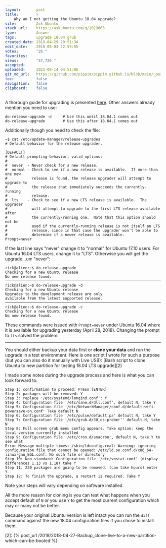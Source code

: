 ```yaml
---
layout:       post
title:        >
    Why am I not getting the Ubuntu 18.04 upgrade?
site:         Ask Ubuntu
stack_url:    https://askubuntu.com/q/1029863
type:         Answer
tags:         upgrade 18.04 grub
created_date: 2018-04-29 20:51:34
edit_date:    2018-05-03 22:59:55
votes:        "26 "
favorites:    
views:        "57,720 "
accepted:     
uploaded:     2022-09-14 04:51:06
git_md_url:   https://github.com/pippim/pippim.github.io/blob/main/_posts/2018/2018-04-29-Why-am-I-not-getting-the-Ubuntu-18.04-upgrade_.md
toc:          false
navigation:   false
clipboard:    false
---
```


A thorough guide for upgrading is presented [here][1]. Other answers already mention you need to use:

``` 
do-release-upgrade -d     # Use this until 18.04.1 comes out
do-release-upgrade        # Use this after 18.04.1 comes out
```

Additionally though you need to check the file:

``` 
~$ cat /etc/update-manager/release-upgrades
# Default behavior for the release upgrader.

[DEFAULT]
# Default prompting behavior, valid options:
#
#  never  - Never check for a new release.
#  normal - Check to see if a new release is available.  If more than one new
#           release is found, the release upgrader will attempt to upgrade to
#           the release that immediately succeeds the currently-running
#           release.
#  lts    - Check to see if a new LTS release is available.  The upgrader
#           will attempt to upgrade to the first LTS release available after
#           the currently-running one.  Note that this option should not be
#           used if the currently-running release is not itself an LTS
#           release, since in that case the upgrader won't be able to
#           determine if a newer release is available.
Prompt=never
```

If the last line says "never" change it to "normal" for Ubuntu 17.10 users. For Ubuntu 16.04 LTS users, change it to "LTS". Otherwise you will get the upgrade...um "never":

``` 
rick@alien:~$ do-release-upgrade
Checking for a new Ubuntu release
No new release found.
───────────────────────────────────────────────────────────────────────────────────────────
rick@alien:~$ do-release-upgrade -d
Checking for a new Ubuntu release
Upgrades to the development release are only 
available from the latest supported release.
───────────────────────────────────────────────────────────────────────────────────────────
rick@alien:~$ do-release-upgrade -c
Checking for a new Ubuntu release
No new release found.
```

These commands were issued with `Prompt=never` under Ubuntu 16.04 where it is available for upgrading yesterday (April 28, 2018). Changing the prompt to `lts` solved the problem.

----------

You should either backup your data first or **clone your data** and run the upgrade in a test environment. Here is one script I wrote for such a purpose (but you can also do it manually with Live USB): [Bash script to clone Ubuntu to new partition for testing 18.04 LTS upgrade][2]

I made some notes during the upgrade process and here is what you can look forward to:

``` 
Step 1: confirmation to proceed: Press [ENTER]
Step 2: packages will be removed: Y
Step 3: replace '/etc/systemd/longind.conf': Y
Step 4: Configuration file '/etc/sane.d/dll.conf', default N, take Y
Step 5: Configuration file '/etc/NetworkManager/conf.d/default-wifi-powersave-on.conf' Take default N
Step 6: Configuration file '/etc/pulse/default.pa' default N, take Y
Step 7: Configuration file '/etc/grub.d/30_os-prober'' default N, take N
Step 8: Full screen grub menu config appears. Take option: keep the local version currently installed
Step 9: Configuration file '/etc/cron.d/anacron', default N, take Y to see what
Error Message multiple times: /sbin/ldconfig.real: Warning: ignoring configuration file that cannot be opened: /etc/ld.so.conf.d/x86_64-linux-gnu_EGL.conf: No such file or directory
Step 10: Non-standard: Configuration file '/etc/vnstat.conf' (display differences 1.13 vs 1.18) take Y
Step 11: 220 packages are going to be removed. (can take hours) enter Y
Step 12: To finish the upgrade, a restart is required. Take Y
```

Note your steps will vary depending on software installed.

All the more reason for cloning is you can test what happens when you accept default of `N` or you use `Y` to get the most current configuration which may or many not be better.

Because your original Ubuntu version is left intact you can run the `diff` command against the new 18.04 configuration files if you chose to install them.

  [1]: https://help.ubuntu.com/community/Upgrades
  [2]: {% post_url /2018/2018-04-27-Backup_clone-live-to-a-new-partition-which-can-be-booted %}

